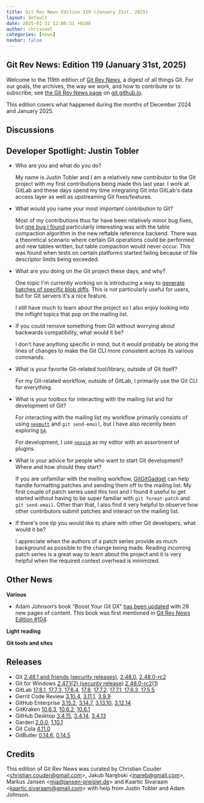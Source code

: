 ```yaml
---
title: Git Rev News Edition 119 (January 31st, 2025)
layout: default
date: 2025-01-31 12:06:51 +0100
author: chriscool
categories: [news]
navbar: false
---
```


## Git Rev News: Edition 119 (January 31st, 2025)

Welcome to the 119th edition of [Git Rev News](https://git.github.io/rev_news/rev_news/),
a digest of all things Git. For our goals, the archives, the way we work, and how to contribute or to
subscribe, see [the Git Rev News page](https://git.github.io/rev_news/rev_news/) on [git.github.io](http://git.github.io).

This edition covers what happened during the months of December 2024 and January 2025.

## Discussions

<!---
### General
-->

<!---
### Reviews
-->

<!---
### Support
-->

## Developer Spotlight: Justin Tobler

* Who are you and what do you do?

  My name is Justin Tobler and I am a relatively new contributor to the
  Git project with my first contributions being made this last year. I
  work at GitLab and these days spend my time integrating Git into
  GitLab's data access layer as well as upstreaming Git fixes/features.

* What would you name your most important contribution to Git?

  Most of my contributions thus far have been relatively minor bug fixes,
  but [one bug I found](https://public-inbox.org/git/pull.1683.git.1709669025722.gitgitgadget@gmail.com/)
  particularly interesting was with the table compaction algorithm in the
  new reftable reference backend. There was a theoretical scenario where
  certain Git operations could be performed and new tables written, but
  table compaction would never occur. This was found when tests on certain
  platforms started failing because of file descriptor limits being exceeded.

* What are you doing on the Git project these days, and why?

  One topic I'm currently working on is introducing a way to
  [generate batches of specific blob diffs](https://public-inbox.org/git/20241213042312.2890841-1-jltobler@gmail.com/).
  This is not particularly useful for users, but for Git servers
  it's a nice feature.

  I still have much to learn about the project so I also enjoy looking
  into the inflight topics that pop on the mailing list.

* If you could remove something from Git without worrying about
  backwards compatibility, what would it be?

  I don't have anything specific in mind, but it would probably be along
  the lines of changes to make the Git CLI more consistent across its
  various commands.

* What is your favorite Git-related tool/library, outside of
  Git itself?

  For my Git-related workflow, outside of GitLab, I primarily use the Git
  CLI for everything.

* What is your toolbox for interacting with the mailing list and for
  development of Git?

  For interacting with the mailing list my workflow primarily consists of
  using [`neomutt`](https://neomutt.org/guide/gettingstarted.html)
  and `git send-email`, but I have also recently been
  exploring [`b4`](https://github.com/mricon/b4).

  For development, I use [`neovim`](https://neovim.io) as my editor with
  an assortment of plugins.

* What is your advice for people who want to start Git development?
  Where and how should they start?

  If you are unfamiliar with the mailing workflow, [GitGitGadget](https://gitgitgadget.github.io/)
  can help handle formatting patches and sending them off to the mailing
  list. My first couple of patch series used this tool and I found it
  useful to get started without having to be super familiar with
  `git format-patch` and `git send-email`. Other than that, I also
  find it very helpful to observe how other contributors submit
  patches and interact on the mailing list.

* If there's one tip you would like to share with other Git
  developers, what would it be?

  I appreciate when the authors of a patch series provide as much
  background as possible to the change being made. Reading incoming patch
  series is a great way to learn about the project and it is very helpful
  when the required context overhead is minimized.


## Other News

__Various__

* Adam Johnson’s book “Boost Your Git DX”
  [has been updated](https://adamj.eu/tech/2025/01/28/bygdx-second-update/)
  with 28 new pages of content. This book was first mentioned in
  [Git Rev News Edition #104](https://git.github.io/rev_news/2023/10/31/edition-104/).

__Light reading__

<!---
__Easy watching__
-->

__Git tools and sites__


## Releases

+ Git [2.48.1 and friends (security releases)](https://public-inbox.org/git/xmqq5xmh46oc.fsf@gitster.g/),
[2.48.0](https://public-inbox.org/git/xmqqplku7cvm.fsf@gitster.g/),
[2.48.0-rc2](https://public-inbox.org/git/xmqqbjwjyalr.fsf@gitster.g/)
+ Git for Windows [2.47.1(2) (security release)](https://github.com/git-for-windows/git/releases/tag/v2.47.1.windows.2)
[2.48.0-rc2(1)](https://github.com/git-for-windows/git/releases/tag/v2.48.0-rc2.windows.1)
+ GitLab [17.8.1, 17.7.3, 17.6.4](https://about.gitlab.com/releases/2025/01/22/patch-release-gitlab-17-8-1-released/),
[17.8](https://about.gitlab.com/releases/2025/01/16/gitlab-17-8-released/),
[17.7.2](https://about.gitlab.com/releases/2025/01/15/gitlab-17-7-2-released/),
[17.7.1, 17.6.3, 17.5.5](https://about.gitlab.com/releases/2025/01/08/patch-release-gitlab-17-7-1-released/)
+ Gerrit Code Review [3.10.4](https://www.gerritcodereview.com/3.10.html#3104),
[3.11.1](https://www.gerritcodereview.com/3.11.html#3111),
[3.9.9](https://www.gerritcodereview.com/3.9.html#399)
+ GitHub Enterprise [3.15.2](https://help.github.com/enterprise-server@3.15/admin/release-notes#3.15.2),
[3.14.7](https://help.github.com/enterprise-server@3.14/admin/release-notes#3.14.7),
[3.13.10](https://help.github.com/enterprise-server@3.13/admin/release-notes#3.13.10),
[3.12.14](https://help.github.com/enterprise-server@3.12/admin/release-notes#3.12.14)
+ GitKraken [10.6.3](https://help.gitkraken.com/gitkraken-client/current/),
[10.6.2](https://help.gitkraken.com/gitkraken-client/current/),
[10.6.1](https://help.gitkraken.com/gitkraken-client/current/)
+ GitHub Desktop [3.4.15](https://desktop.github.com/release-notes/),
[3.4.14](https://desktop.github.com/release-notes/),
[3.4.13](https://desktop.github.com/release-notes/)
+ Garden [2.0.0](https://github.com/garden-rs/garden/releases/tag/v2.0.0),
[1.10.1](https://github.com/garden-rs/garden/releases/tag/v1.10.1)
+ Git Cola [4.11.0](https://github.com/git-cola/git-cola/releases/tag/v4.11.0)
+ GitButler [0.14.6](https://github.com/gitbutlerapp/gitbutler/releases/tag/release/0.14.6),
[0.14.5](https://github.com/gitbutlerapp/gitbutler/releases/tag/release/0.14.5)

## Credits

This edition of Git Rev News was curated by
Christian Couder &lt;<christian.couder@gmail.com>&gt;,
Jakub Narębski &lt;<jnareb@gmail.com>&gt;,
Markus Jansen &lt;<mja@jansen-preisler.de>&gt; and
Kaartic Sivaraam &lt;<kaartic.sivaraam@gmail.com>&gt;
with help from Justin Tobler and Adam Johnson.
